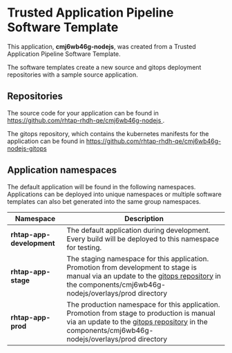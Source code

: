 # Trusted Application Pipeline Software Template

This application, **cmj6wb46g-nodejs**, was created from a Trusted Application Pipeline Software Template.

The software templates create a new source and gitops deployment repositories with a sample source application. 

## Repositories

The source code for your application can be found in [https://github.com/rhtap-rhdh-qe/cmj6wb46g-nodejs ](https://github.com/rhtap-rhdh-qe/cmj6wb46g-nodejs ).
 
The gitops repository, which contains the kubernetes manifests for the application can be found in 
[https://github.com/rhtap-rhdh-qe/cmj6wb46g-nodejs-gitops ](https://github.com/rhtap-rhdh-qe/cmj6wb46g-nodejs-gitops ) 

## Application namespaces 

The default application will be found in the following namespaces. Applications can be deployed into unique namespaces or multiple software templates can also bet generated into the same group namespaces.  

|  Namespace   |  Description   |  
| -------- | -------- |   
| **rhtap-app-development** | The default application during development. Every build will be deployed to this namespace for testing. | 
| **rhtap-app-stage** | The staging namespace for this application. Promotion from development to stage is manual via an update to the [gitops repository](https://github.com/rhtap-rhdh-qe/cmj6wb46g-nodejs-gitops ) in the components/cmj6wb46g-nodejs/overlays/prod directory |  
| **rhtap-app-prod** | The production namespace for this application. Promotion from stage to production is manual via an update to the [gitops repository](https://github.com/rhtap-rhdh-qe/cmj6wb46g-nodejs-gitops ) in the components/cmj6wb46g-nodejs/overlays/prod directory | 